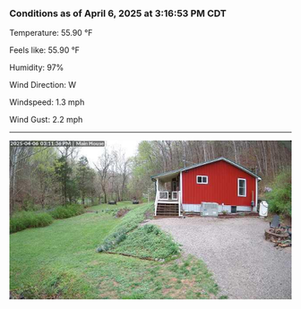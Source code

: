 ### Conditions as of April 6, 2025 at 3:16:53 PM CDT 

Temperature: 55.90 &deg;F

Feels like: 55.90 &deg;F

Humidity: 97%

Wind Direction: W

Windspeed: 1.3 mph

Wind Gust: 2.2 mph

---

<img src="./images/latest.jpeg"/>

